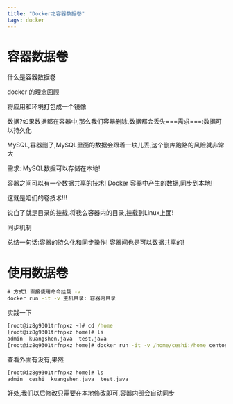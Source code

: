```yaml
---
title: "Docker之容器数据卷"
tags: docker 
---
```




# 容器数据卷 
什么是容器数据卷

docker 的理念回顾

将应用和环境打包成一个镜像

数据?如果数据都在容器中,那么我们容器删除,数据都会丢失===需求===:数据可以持久化

MySQL,容器删了,MySQL里面的数据会跟着一块儿丢,这个删库跑路的风险就非常大

需求: MySQL数据可以存储在本地!

容器之间可以有一个数据共享的技术! Docker 容器中产生的数据,同步到本地!

这就是咱们的卷技术!!!

说白了就是目录的挂载,将我么容器内的目录,挂载到Linux上面!

同步机制

总结一句话:容器的持久化和同步操作! 容器间也是可以数据共享的!

# 使用数据卷




```cmd
# 方式1 直接使用命令挂载 -v
docker run -it -v 主机目录: 容器内目录
```
实践一下



```cmd
[root@iz8g9301trfnpxz ~]# cd /home
[root@iz8g9301trfnpxz home]# ls
admin  kuangshen.java  test.java
[root@iz8g9301trfnpxz home]# docker run -it -v /home/ceshi:/home centos /bin/bash

```

查看外面有没有,果然



```cmd
[root@iz8g9301trfnpxz home]# ls
admin  ceshi  kuangshen.java  test.java

```

好处,我们以后修改只需要在本地修改即可,容器内部会自动同步